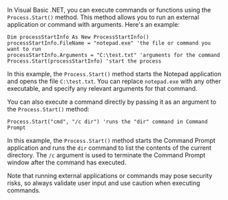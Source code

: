 In Visual Basic .NET, you can execute commands or functions using the `Process.Start()` method. This method allows you to run an external application or command with arguments. Here's an example:

```vb.net
Dim processStartInfo As New ProcessStartInfo()
processStartInfo.FileName = "notepad.exe" 'the file or command you want to run
processStartInfo.Arguments = "C:\test.txt" 'arguments for the command
Process.Start(processStartInfo) 'start the process
```

In this example, the `Process.Start()` method starts the Notepad application and opens the file `C:\test.txt`. You can replace `notepad.exe` with any other executable, and specify any relevant arguments for that command.

You can also execute a command directly by passing it as an argument to the `Process.Start()` method:

```vb.net
Process.Start("cmd", "/c dir") 'runs the "dir" command in Command Prompt
```

In this example, the `Process.Start()` method starts the Command Prompt application and runs the `dir` command to list the contents of the current directory. The `/c` argument is used to terminate the Command Prompt window after the command has executed.

Note that running external applications or commands may pose security risks, so always validate user input and use caution when executing commands.